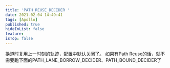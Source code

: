 ```yaml
---
title: 'PATH_REUSE_DECIDER '
date: 2021-02-04 14:49:41
tags: [Apollo]
published: true
hideInList: false
feature: 
isTop: false
---
```

换道时复用上一时刻的轨迹，配置中默认关闭了。
如果有Path Reuse的话，就不需要跑下面的PATH_LANE_BORROW_DECIDER、PATH_BOUND_DECIDER了
